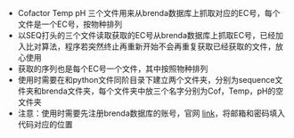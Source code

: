 - Cofactor Temp pH 三个文件用来从brenda数据库上抓取对应的EC号，每个文件是一个EC号，按物种排列
- 以SEQ打头的三个文件读取获取的EC号从brenda数据库上抓取EC号，已经加入比对算法，程序若突然终止再重新开始不会再重复获取已经获取的文件，放心使用
- 获取的序列也是每个EC号一个文件，其中按照物种排列
- 使用时需要在和python文件同阶目录下建立两个文件夹，分别为sequence文件夹和brenda文件夹，每个文件夹中放三个名字分别为Cof，Temp，pH的空文件夹
- 注意：使用时需要先注册brenda数据库的账号，官网 [link](https://www.brenda-enzymes.org/login.php)，将邮箱和密码填入代码对应的位置
